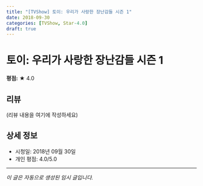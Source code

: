 ```yaml
---
title: "[TVShow] 토이: 우리가 사랑한 장난감들 시즌 1"
date: 2018-09-30
categories: [TVShow, Star-4.0]
draft: true
---
```


# 토이: 우리가 사랑한 장난감들 시즌 1

**평점:** ★ 4.0

## 리뷰

(리뷰 내용을 여기에 작성하세요)

## 상세 정보

- 시청일: 2018년 09월 30일
- 개인 평점: 4.0/5.0

---

*이 글은 자동으로 생성된 임시 글입니다.*

